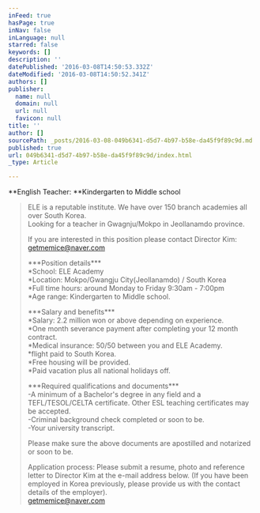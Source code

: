 ```yaml
---
inFeed: true
hasPage: true
inNav: false
inLanguage: null
starred: false
keywords: []
description: ''
datePublished: '2016-03-08T14:50:53.332Z'
dateModified: '2016-03-08T14:50:52.341Z'
authors: []
publisher:
  name: null
  domain: null
  url: null
  favicon: null
title: ''
author: []
sourcePath: _posts/2016-03-08-049b6341-d5d7-4b97-b58e-da45f9f89c9d.md
published: true
url: 049b6341-d5d7-4b97-b58e-da45f9f89c9d/index.html
_type: Article

---
```

**English Teacher: **Kindergarten to Middle school

> ELE is a reputable institute. We have over 150 branch academies all over 
> South Korea.   
> Looking for a teacher in Gwagnju/Mokpo in Jeollanamdo province. 
>   
> If you are interested in this position please contact Director Kim: [getmemice@naver.com][0]
> 
> \*\*\*Position details\*\*\*   
> \*School: ELE Academy   
> \*Location: Mokpo/Gwangju 
> City(Jeollanamdo) / South Korea   
> \*Full time hours: around Monday to Friday 
> 9:30am - 7:00pm   
> \*Age range: Kindergarten to Middle school. 
> 
> \*\*\*Salary and benefits\*\*\*   
> \*Salary: 2.2 million won or above depending on 
> experience.   
> \*One month severance payment after completing your 12 month 
> contract.   
> \*Medical insurance: 50/50 between you and ELE Academy.   
> \*flight 
> paid to South Korea.   
> \*Free housing will be provided.   
> \*Paid vacation plus 
> all national holidays off. 
> 
> \*\*\*Required qualifications and documents\*\*\*   
> -A minimum of a Bachelor's 
> degree in any field and a TEFL/TESOL/CELTA certificate. Other ESL teaching 
> certificates may be accepted.   
> -Criminal background check completed or soon 
> to be.   
> -Your university transcript. 
> 
> Please make sure the above documents 
> are apostilled and notarized or soon to be. 
> 
> Application process: Please submit a resume, photo and reference letter to 
> Director Kim at the e-mail address below. (If you have been employed in Korea 
> previously, please provide us with the contact details of the employer).   
> [getmemice@naver.com][0]  
> 



[0]: mailto:getmemice@naver.com